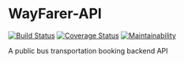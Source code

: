 # WayFarer-API

[![Build Status](https://travis-ci.org/Ucheduk/WayFarer-API.svg?branch=bg-no-header-token-167275550)](https://travis-ci.org/Ucheduk/WayFarer-API)
[![Coverage Status](https://coveralls.io/repos/github/Ucheduk/WayFarer-API/badge.svg?branch=bg-no-header-token-167275550)](https://coveralls.io/github/Ucheduk/WayFarer-API?branch=bg-no-header-token-167275550)
[![Maintainability](https://api.codeclimate.com/v1/badges/5a9b1f31fe8254eabea2/maintainability)](https://codeclimate.com/github/Ucheduk/WayFarer-API/maintainability)

A public bus transportation booking backend API
